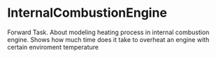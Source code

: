 # InternalCombustionEngine
Forward Task. About modeling heating process in internal combustion engine. Shows how much time does it take to overheat an engine with certain enviroment temperature
